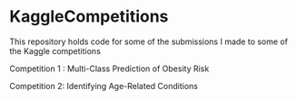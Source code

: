 # KaggleCompetitions
This repository holds code for some of the submissions I made to some of the Kaggle competitions

Competition 1 : Multi-Class Prediction of Obesity Risk

Competition 2: Identifying Age-Related Conditions
